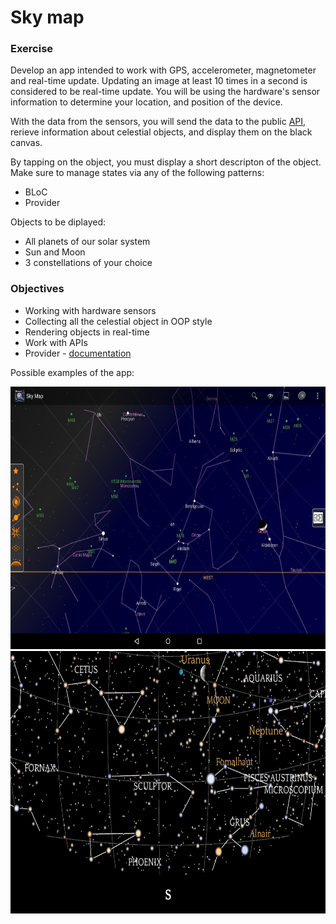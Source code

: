 # Sky map

### Exercise

Develop an app intended to work with GPS, accelerometer, magnetometer and real-time update. Updating an image at least 10 times in a second is considered to be real-time update.
You will be using the hardware's sensor information to determine your location, and position of the device.

With the data from the sensors, you will send the data to the public [API](https://google.com), rerieve information about celestial objects, and display them on the black canvas.

By tapping on the object, you must display a short descripton of the object.
Make sure to manage states via any of the following patterns:

- BLoC
- Provider

Objects to be diplayed:

- All planets of our solar system
- Sun and Moon
- 3 constellations of your choice

### Objectives

- Working with hardware sensors
- Collecting all the celestial object in OOP style
- Rendering objects in real-time
- Work with APIs
- Provider - [documentation](https://pub.dev/packages/provider)

Possible examples of the app:

<center>

<img src="./resources/skyMap.01.jpg?raw=true" style = "width: 840px !important; height: 420px !important;"/>

</center>

<center>

<img src="./resources/skyMap.02.png?raw=true" style = "width: 840px !important; height: 420px !important;"/>
</center>

